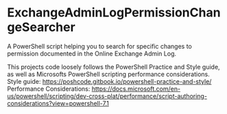 # ExchangeAdminLogPermissionChangeSearcher
A PowerShell script helping you to search for specific changes to permission documented in the Online Exchange Admin Log.

This projects code loosely follows the PowerShell Practice and Style guide, as well as Microsofts PowerShell scripting performance considerations.
Style guide: https://poshcode.gitbook.io/powershell-practice-and-style/
Performance Considerations: https://docs.microsoft.com/en-us/powershell/scripting/dev-cross-plat/performance/script-authoring-considerations?view=powershell-7.1
